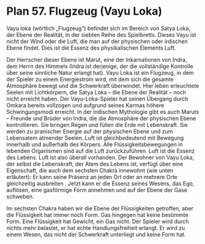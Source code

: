 # Plan 57. Flugzeug (Vayu Loka)

Vayu loka (wörtlich „Flugzeug“) befindet sich im Bereich von Satya Loka, der Ebene der Realität, in der siebten Reihe des Spielbretts. Dieses Vayu ist nicht der Wind oder die Luft, die man auf der physischen oder irdischen Ebene findet. Dies ist die Essenz des physikalischen Elements Luft.

Der Herrscher dieser Ebene ist Marut, eine der Inkarnationen von Indra, dem Herrn des Himmels (Indra ist derjenige, der die vollständige Kontrolle über seine sinnliche Natur erlangt hat). Vayu Loka ist ein Flugzeug, in dem der Spieler zu einem Energiestrom wird, mit dem sich die gesamte Atmosphäre bewegt und die Schwerkraft überwindet. Hier leben erleuchtete Seelen mit Lichtkörpern, die Satya Loka – die Ebene der Realität – noch nicht erreicht haben. Der Vayu-Loka-Spieler hat seinen Übergang durch Omkara bereits vollzogen und aufgrund seines Karmas höhere Schwingungsmodi erreicht. In der indischen Mythologie gibt es auch Maruts – Freunde und Brüder von Indra, die die Atmosphäre der physischen Ebene kontrollieren. Sie bringen Regen und füllen die Erde mit Lebenskraft. Sie werden zu pranischer Energie auf der physischen Ebene und zum Lebensatem atmender Seelen. Luft ist gleichbedeutend mit Bewegung innerhalb und außerhalb des Körpers. Alle Flüssigkeitsbewegungen in lebenden Organismen sind auf die Luft zurückzuführen. Luft ist die Essenz des Lebens. Luft ist also überall vorhanden. Der Bewohner von Vayu Loka, der selbst die Lebenskraft, der Atem des Lebens ist, verfügt über eine Eigenschaft, die auch dem sechsten Chakra innewohnt (wie unten erläutert): Er kann seine Präsenz an jeden Ort oder an mehrere Orte gleichzeitig ausbreiten . Jetzt kann er die Essenz seines Wesens, das Ego, auflösen, eine gasförmige Form annehmen und auf der Ebene der Gase schweben.

Im sechsten Chakra haben wir die Ebene der Flüssigkeiten getroffen, aber die Flüssigkeit hat immer noch Form. Gas hingegen hat keine bestimmte Form. Eine Flüssigkeit hat Gewicht, ein Gas nicht. Der Spieler wird durch nichts mehr belastet, er hat echte Handlungsfreiheit erlangt. Er wird zu einem Wesen, das nicht der Schwerkraft unterliegt und keine Form hat.
